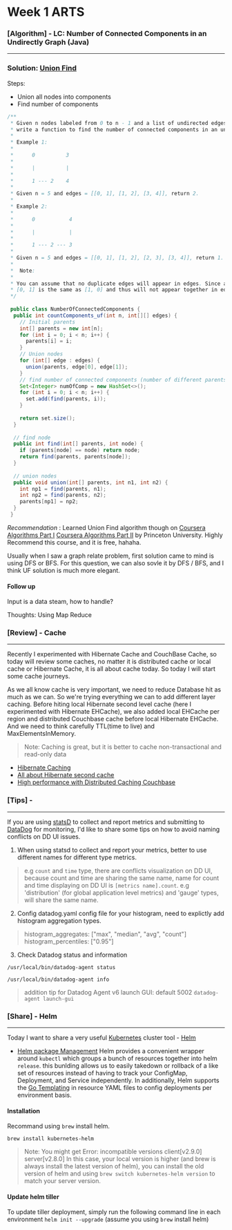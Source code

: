 # Week 1 ARTS
### [Algorithm] - LC: Number of Connected Components in an Undirectly Graph (Java)
------
### Solution: [Union Find](https://www.wikiwand.com/en/Disjoint-set_data_structure)
Steps:
* Union all nodes into components
* Find number of components
```java
/**
 * Given n nodes labeled from 0 to n - 1 and a list of undirected edges (each edge is a pair of nodes),
 * write a function to find the number of connected components in an undirected graph.
 *
 * Example 1:
 *
 *      0          3
 *
 *      |          |
 *
 *      1 --- 2    4
 *
 * Given n = 5 and edges = [[0, 1], [1, 2], [3, 4]], return 2.
 *
 * Example 2:
 *
 *      0           4
 *
 *      |           |
 *
 *      1 --- 2 --- 3
 *
 * Given n = 5 and edges = [[0, 1], [1, 2], [2, 3], [3, 4]], return 1.
 *
 *  Note:
 *
 * You can assume that no duplicate edges will appear in edges. Since all edges are undirected,
 * [0, 1] is the same as [1, 0] and thus will not appear together in edges.
 */
 
 public class NumberOfConnectedComponents {
  public int countComponents_uf(int n, int[][] edges) {
    // Initial parents
    int[] parents = new int[n];
    for (int i = 0; i < n; i++) {
      parents[i] = i;
    }
    // Union nodes 
    for (int[] edge : edges) {
      union(parents, edge[0], edge[1]); 
    }
    // find number of connected components (number of different parents), using Set
    Set<Integer> numOfComp = new HashSet<>();
    for (int i = 0; i < n; i++) {
      set.add(find(parents, i));
    }
    
    return set.size();
  }
  
  // find node
  public int find(int[] parents, int node) {
    if (parents[node] == node) return node;
    return find(parents, parents[node]);
  }
  
  // union nodes
  public void union(int[] parents, int n1, int n2) {
    int np1 = find(parents, n1);
    int np2 = find(parents, n2);
    parents[np1] = np2;
  }
 }
```
*Recommendation* : Learned Union Find algorithm though on [Coursera Algorithms Part I](https://www.coursera.org/learn/algorithms-part1) [Coursera Algorithms Part II](https://www.coursera.org/learn/algorithms-part2) by Princeton University. Highly Recommend this course, and it is free, hahaha.

Usually when I saw a graph relate problem, first solution came to mind is using DFS or BFS. For this question, we can also sovle it by DFS / BFS, and I think UF solution is much more elegant.

#### Follow up 
Input is a data steam, how to handle?

Thoughts:
Using Map Reduce 

### [Review] - Cache
------
Recently I experimented with Hibernate Cache and CouchBase Cache, so today will review some caches, no matter it is distributed cache or local cache or Hibernate Cache, it is all about cache today. So today I will start some cache journeys.

As we all know cache is very important, we need to reduce Database hit as much as we can. So we're trying everything we can to add different layer caching.
Before hiting local Hibernate second level cache (here I experimented with Hibernate EHCache), we also added local EHCache per region and distributed Couchbase cache before local Hibernate EHCache. And we need to think carefully TTL(time to live) and MaxElementsInMemory. 
> Note: Caching is great, but it is better to cache non-transactional and read-only data

* [Hibernate Caching](https://www.tutorialspoint.com/hibernate/hibernate_caching.htm)
* [All about Hibernate second cache](https://dzone.com/articles/all-about-hibernate-second)
* [High performance with Distributed Caching Couchbase](http://info.couchbase.com/rs/302-GJY-034/images/High_Performance_With_Distributed_Caching_Couchbase.pdf)

### [Tips] - 
------
If you are using [statsD](https://github.com/etsy/statsd) to collect and report metrics and submitting to [DataDog](https://github.com/datadog) for monitoring, I'd like to share some tips on how to avoid naming conflicts on DD UI issues. 

1. When using statsd to collect and report your metrics, better to use different names for different type metrics.
> e.g `count` and `time` type, there are conflicts visualization on DD UI, because count and time are sharing the same name, name for count and time displaying on DD UI is `[metrics name].count`.
> e.g 'distribution' (for global application level metrics) and 'gauge' types, will share the same name. 

2. Config datadog.yaml config file for your histogram, need to explictly add histogram aggregation types. 
> histogram_aggregates: ["max", "median", "avg", "count"] 
histogram_percentiles: ["0.95"]

3. Check Datadog status and information

`/usr/local/bin/datadog-agent status`

`/usr/local/bin/datadog-agent info`

> addition tip for Datadog Agent v6 launch GUI: default 5002
`datadog-agent launch-gui`


### [Share] - Helm
------
Today I want to share a very useful [Kubernetes](https://github.com/kubernetes/kubernetes) cluster tool - [Helm](https://github.com/kubernetes/helm)
* [Helm package Management](https://medium.com/@gajus/the-missing-ci-cd-kubernetes-component-helm-package-manager-1fe002aac680)
Helm provides a convenient wrapper around `kubectl` which groups a bunch of resources together into helm `release`. this bunlding allows us to easily takedown or rollback of a like set of resources instead of having to track your ConfigMap, Deployment, and Service independently. In additionally, Helm supports the [Go Templating](https://golang.org/pkg/text/template/) in resource YAML files to config deployments per environment basis.

#### Installation
Recommand using `brew` install helm.

`brew install kubernetes-helm`
> Note: You might get Error: incompatible versions client[v2.9.0] server[v2.8.0]
In this case, your local version is higher (and brew is always install the latest version of helm), you can install the old version of helm and using `brew switch kubernetes-helm version` to match your server version.

#### Update helm tiller
To update tiller deployment, simply run the following command line in each environment
`helm init --upgrade` (assume you using `brew` install helm)



